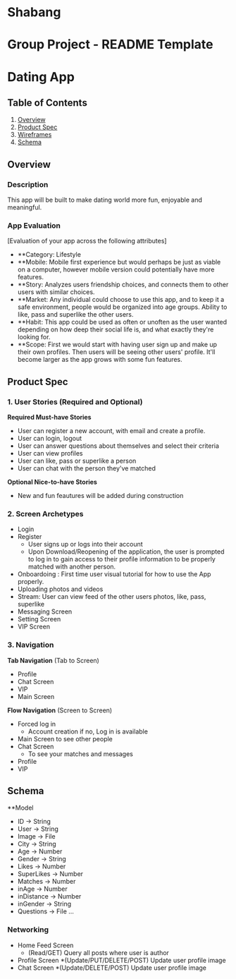 # Shabang
Group Project - README Template
===

# Dating App

## Table of Contents
1. [Overview](#Overview)
1. [Product Spec](#Product-Spec)
1. [Wireframes](#Wireframes)
2. [Schema](#Schema)

## Overview
### Description
 This app will be built to make dating world more fun, enjoyable and meaningful.

### App Evaluation
[Evaluation of your app across the following attributes]
- **Category: Lifestyle
- **Mobile: Mobile first experience but would perhaps be just as viable on a computer, however mobile version could potentially have more features.
- **Story: Analyzes users friendship choices, and connects them to other users with similar choices. 
- **Market: Any individual could choose to use this app, and to keep it a safe environment, people would be organized into age groups. Ability to like, pass and superlike the other users.
- **Habit: This app could be used as often or unoften as the user wanted depending on how deep their social life is, and what exactly they're looking for. 
- **Scope: First we would start with having user sign up and make up their own profiles. Then users will be seeing other users' profile. It'll become larger as the app grows with some fun features.

## Product Spec

### 1. User Stories (Required and Optional)

**Required Must-have Stories**

* User can register a new account, with email and create a profile.
* User can login, logout
* User can answer questions about themselves and select their criteria
* User can view profiles
* User can like, pass or superlike a person
* User can chat with the person they've matched

**Optional Nice-to-have Stories**

* New and fun feautures will be added during construction

### 2. Screen Archetypes

* Login
* Register
   * User signs up or logs into their account
   * Upon Download/Reopening of the application, the user is prompted to log in to gain access to their profile information to be properly matched with another person.
* Onboardoing : First time user visual tutorial for how to use the App properly.
* Uploading photos and videos
* Stream: User can view feed of the other users photos, like, pass, superlike
* Messaging Screen
* Setting Screen
* VIP Screen 

### 3. Navigation

**Tab Navigation** (Tab to Screen)

* Profile
* Chat Screen
* VIP
* Main Screen

**Flow Navigation** (Screen to Screen)

* Forced log in
   * Account creation if no, Log in is available
* Main Screen to see other people
* Chat Screen 
   * To see your matches and messages
* Profile
* VIP

## Schema 
**Model

* ID -> String
* User -> String
* Image -> File
* City -> String
* Age -> Number
* Gender -> String
* Likes -> Number
* SuperLikes -> Number 
* Matches -> Number
* inAge -> Number
* inDistance -> Number
* inGender -> String
* Questions -> File
       ...

### Networking
- Home Feed Screen
    * (Read/GET) Query all posts where user is author
- Profile Screen
    *(Update/PUT/DELETE/POST) Update user profile image
- Chat Screen
    *(Update/DELETE/POST) Update user profile image

